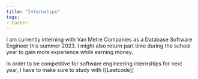```yaml
---
title: "Internships"
tags:
- Career
---
```

I am currently interning with Van Metre Companies as a Database Software Engineer this summer 2023. I might also return part time during the school year to gain more experience while earning money.

In order to be competitive for software engineering internships for next year, I have to make sure to study with [[Leetcode]]

